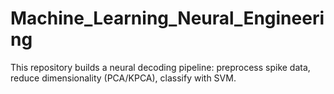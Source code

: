 # Machine_Learning_Neural_Engineering
This repository builds a neural decoding pipeline: preprocess spike data, reduce dimensionality (PCA/KPCA), classify with SVM.
